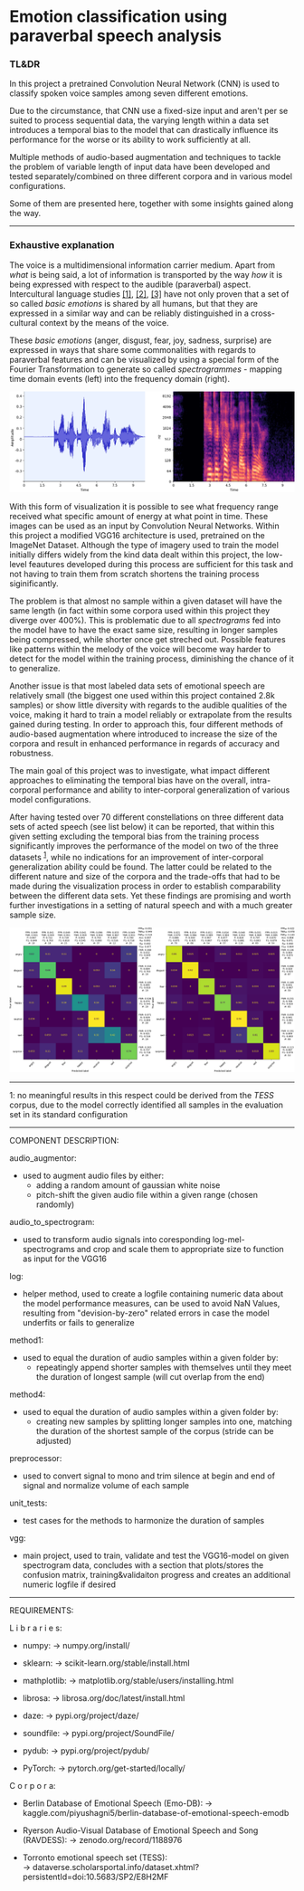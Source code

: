 # Emotion classification using paraverbal speech analysis 

### TL&DR

In this project a pretrained Convolution Neural Network (CNN) is used to classify spoken voice samples among seven different emotions.

Due to the circumstance, that CNN use a fixed-size input and aren't per se suited to process sequential data, the varying length within a data set introduces a temporal bias to the model that can drastically influence its performance for the worse or its ability to work sufficiently at all.

Multiple methods of audio-based augmentation and techniques to tackle the problem of variable length of input data have been developed and tested separately/combined on three different corpora and in various model configurations.

Some of them are presented here, together with some insights gained along the way.

---

### Exhaustive explanation

The voice is a multidimensional information carrier medium. Apart from *what* is being said, a lot of information is transported by the way *how* it is being expressed with respect to the audible (paraverbal) aspect. Intercultural language studies [[1]](https://www.pnas.org/content/107/6/2408), [[2]](https://ieeexplore.ieee.org/document/7051419), [[3]](https://ieeexplore.ieee.org/document/8616972) have not only proven that a set of so called *basic emotions* is shared by all humans, but that they are expressed in a similar way and can be reliably distinguished in a cross-cultural context by the means of the voice.

These *basic emotions* (anger, disgust, fear, joy, sadness, surprise) are expressed in ways that share some commonalities with regards to paraverbal features and can be visualized by using a special form of the Fourier Transformation to generate so called *spectrogrammes* - mapping time domain events (left) into the frequency domain (right).

![spectrogram](img/time_freq_dom.png)

With this form of visualization it is possible to see what frequency range received what specific amount of energy at what point in time. These images can be used as an input by Convolution Neural Networks. Within this project a modified VGG16 architecture is used, pretrained on the ImageNet Dataset. Although the type of imagery used to train the model initially differs widely from the kind data dealt within this project, the low-level feautures developed during this process are sufficient for this task and not having to train them from scratch shortens the training process siginificantly. 

The problem is that almost no sample within a given dataset will have the same length (in fact within some corpora used within this project they diverge over 400%). This is problematic due to all *spectrograms* fed into the model have to have the exact same size, resulting in longer samples being compressed, while shorter once get streched out. Possible features like patterns within the melody of the voice will become way harder to detect for the model within the training process, diminishing the chance of it to generalize.

Another issue is that most labeled data sets of emotional speech are relatively small (the biggest one used within this project contained 2.8k samples) or show little diversity with regards to the audible qualities of the voice, making it hard to train a model reliably or extrapolate from the results gained during testing. In order to approach this, four different methods of audio-based augmentation where introduced to increase the size of the corpora and result in enhanced performance in regards of accuracy and robustness.

The main goal of this project was to investigate, what impact different approaches to eliminating the temporal bias have on the overall, intra-corporal performance and ability to inter-corporal generalization of various model configurations.

After having tested over 70 different constellations on three different data sets of acted speech (see list below) it can be reported, that within this given setting excluding the temporal bias from the training process significantly improves the performance of the model on two of the three datasets <sup>[1](#fn1)</sup>, while no indications for an improvement of inter-corporal generalization ability could be found. The latter could be related to the different nature and size of the corpora and the trade-offs that had to be made during the visualization process in order to establish comparability between the different data sets. Yet these findings are promising and worth further investigations in a setting of natural speech and with a much greater sample size. 

![result](img/cm_RAVDESS_raw.png)

---

<a name="fn1">1</a>: no meaningful results in this respect could be derived from the *TESS* corpus, due to the model correctly identified all samples in the evaluation set in its standard configuration

---

COMPONENT DESCRIPTION:

audio_augmentor:

- used to augment audio files by either:
	- adding a random amount of gaussian white noise
	- pitch-shift the given audio file within a given range (chosen randomly)
	
audio_to_spectrogram:
- used to transform audio signals into coresponding log-mel-spectrograms and crop and scale them to appropriate size to function as input for the VGG16

log:
- helper method, used to create a logfile containing numeric data about the model performance measures, can be used to avoid NaN Values, resulting from "devision-by-zero" related errors in case the model underfits or fails to generalize

method1:
- used to equal the duration of audio samples within a given folder by:
	- repeatingly append shorter samples with themselves until they meet the duration of longest sample (will cut overlap from the end)

method4:
- used to equal the duration of audio samples within a given folder by:
	- creating new samples by splitting longer samples into one, matching the duration of the shortest sample of the corpus (stride can be adjusted)

preprocessor:
- used to convert signal to mono and trim silence at begin and end of signal and normalize volume of each sample

unit_tests:
- test cases for the methods to harmonize the duration of samples

vgg:
- main project, used to train, validate and test the VGG16-model on given spectrogram data, concludes with a section that plots/stores the confusion matrix, training&validaiton progress and creates an additional numeric logfile if desired

---

REQUIREMENTS:

L i b r a r i e s:

- numpy:
	-> numpy.org/install/

- sklearn:
	-> scikit-learn.org/stable/install.html

- mathplotlib:
	-> matplotlib.org/stable/users/installing.html

- librosa:
	-> librosa.org/doc/latest/install.html

- daze:
	-> pypi.org/project/daze/

- soundfile:
	-> pypi.org/project/SoundFile/

- pydub:
	-> pypi.org/project/pydub/

- PyTorch:
	-> pytorch.org/get-started/locally/

C o r p o r a:

- Berlin Database of Emotional Speech (Emo-DB):
	-> kaggle.com/piyushagni5/berlin-database-of-emotional-speech-emodb

- Ryerson Audio-Visual Database of Emotional Speech and Song (RAVDESS):	
	-> zenodo.org/record/1188976

- Torronto emotional speech set (TESS):					
	-> dataverse.scholarsportal.info/dataset.xhtml?persistentId=doi:10.5683/SP2/E8H2MF
